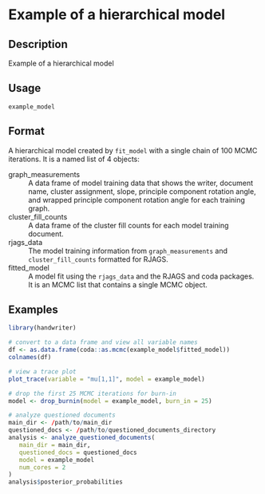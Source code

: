 

# Example of a hierarchical model

## Description

Example of a hierarchical model

## Usage

<pre><code class='language-R'>example_model
</code></pre>

## Format

A hierarchical model created by <code>fit_model</code> with a single
chain of 100 MCMC iterations. It is a named list of 4 objects:

<dl>
<dt>
graph_measurements
</dt>
<dd>
A data frame of model training data that shows the writer, document
name, cluster assignment, slope, principle component rotation angle, and
wrapped principle component rotation angle for each training graph.
</dd>
<dt>
cluster_fill_counts
</dt>
<dd>
A data frame of the cluster fill counts for each model training
document.
</dd>
<dt>
rjags_data
</dt>
<dd>
The model training information from <code>graph_measurements</code> and
<code>cluster_fill_counts</code> formatted for RJAGS.
</dd>
<dt>
fitted_model
</dt>
<dd>
A model fit using the <code>rjags_data</code> and the RJAGS and coda
packages. It is an MCMC list that contains a single MCMC object.
</dd>
</dl>

## Examples

``` r
library(handwriter)

# convert to a data frame and view all variable names
df <- as.data.frame(coda::as.mcmc(example_model$fitted_model))
colnames(df)

# view a trace plot
plot_trace(variable = "mu[1,1]", model = example_model)

# drop the first 25 MCMC iterations for burn-in
model <- drop_burnin(model = example_model, burn_in = 25)

# analyze questioned documents
main_dir <- /path/to/main_dir
questioned_docs <- /path/to/questioned_documents_directory
analysis <- analyze_questioned_documents(
   main_dir = main_dir,
   questioned_docs = questioned_docs
   model = example_model
   num_cores = 2
)
analysis$posterior_probabilities
```
